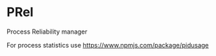 # PRel
Process Reliability manager


For process statistics use https://www.npmjs.com/package/pidusage